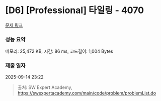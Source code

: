 # [D6] [Professional] 타일링 - 4070 

[문제 링크](https://swexpertacademy.com/main/code/problem/problemDetail.do?contestProbId=AWI8A_hqZ70DFAUH) 

### 성능 요약

메모리: 25,472 KB, 시간: 86 ms, 코드길이: 1,004 Bytes

### 제출 일자

2025-09-14 23:22



> 출처: SW Expert Academy, https://swexpertacademy.com/main/code/problem/problemList.do